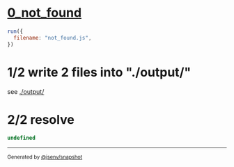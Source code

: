 # [0_not_found](../../test_plan_logs_node.test.mjs#L109)

```js
run({
  filename: "not_found.js",
})
```

# 1/2 write 2 files into "./output/"

see [./output/](./output/)

# 2/2 resolve

```js
undefined
```
---

<sub>
  Generated by <a href="https://github.com/jsenv/core/tree/main/packages/independent/snapshot">@jsenv/snapshot</a>
</sub>